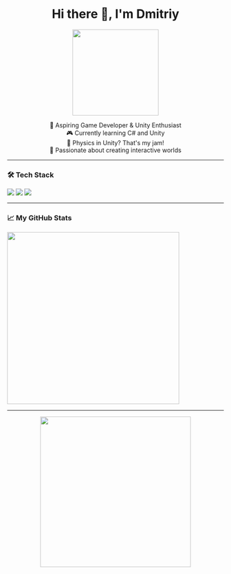<h1 align="center">Hi there 👋, I'm Dmitriy</h1>
<p align="center">
  <img src="https://media.giphy.com/media/26ufnwz3wDUli7GU0/giphy.gif" width="200"/>
</p>

<p align="center">
  🚀 Aspiring Game Developer & Unity Enthusiast<br>
  🎮 Currently learning C# and Unity<br>
  🧠 Physics in Unity? That's my jam!<br>
  🌱 Passionate about creating interactive worlds<br>
</p>

---

### 🛠️ Tech Stack

<img src="https://img.shields.io/badge/Unity-100000?style=for-the-badge&logo=unity&logoColor=white"/>
<img src="https://img.shields.io/badge/C%23-239120?style=for-the-badge&logo=c-sharp&logoColor=white"/>
<img src="https://img.shields.io/badge/Physics%20in%20Unity-Expert-brightgreen?style=for-the-badge&logo=unity&logoColor=white"/>

---

### 📈 My GitHub Stats

<img src="https://github-readme-stats.vercel.app/api?username=Dmintiy&show_icons=true&theme=tokyonight" width="400"/>


---

<p align="center">
  <img src="https://media.giphy.com/media/3o6ZtpxSZbQRRnwCKQ/giphy.gif" width="350"/>
</p>

